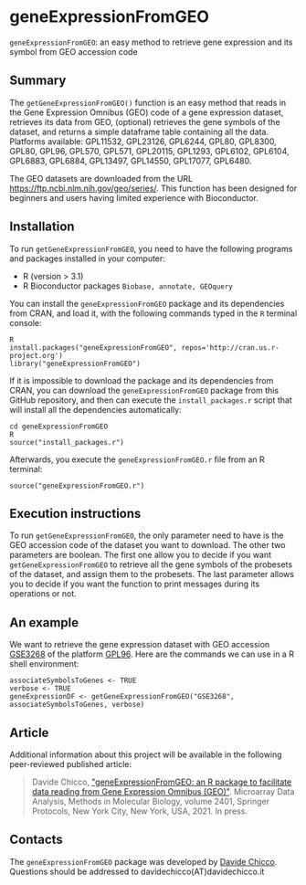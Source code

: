 # geneExpressionFromGEO #

`geneExpressionFromGEO`: an easy method to retrieve gene expression and its symbol from GEO accession code

## Summary ##

The `getGeneExpressionFromGEO()` function is an easy method that reads in the Gene Expression Omnibus (GEO) code of a gene expression dataset, retrieves its data from GEO, (optional) retrieves the gene symbols of the dataset, and returns a simple dataframe table containing all the data. Platforms available: GPL11532, GPL23126, GPL6244, GPL80, GPL8300, GPL80, GPL96, GPL570, GPL571, GPL20115, GPL1293,  GPL6102, GPL6104, GPL6883, GPL6884, GPL13497, GPL14550, GPL17077, GPL6480. 

The GEO datasets are downloaded from the URL <https://ftp.ncbi.nlm.nih.gov/geo/series/>.
This function has been designed for beginners and users having limited experience with Bioconductor.

## Installation ##

To run `getGeneExpressionFromGEO`, you need to have the following programs and packages installed in your computer:

* R (version > 3.1)
* R Bioconductor packages `Biobase, annotate, GEOquery`

You can install the `geneExpressionFromGEO` package and its dependencies from CRAN, and load it, with the following commands typed in the `R` terminal console:

    R
    install.packages("geneExpressionFromGEO", repos='http://cran.us.r-project.org')
    library("geneExpressionFromGEO")
    
If it is impossible to download the package and its dependencies from CRAN, you can download the `geneExpressionFromGEO` package from this GitHub repository, and then can execute the `install_packages.r` script that will install all the dependencies automatically:

    cd geneExpressionFromGEO
    R
    source("install_packages.r")
    
Afterwards,  you execute the `geneExpressionFromGEO.r` file from an R terminal:

    source("geneExpressionFromGEO.r")

## Execution instructions ##

To run `getGeneExpressionFromGEO`, the only parameter need to have is the GEO accession code of the dataset you want to download.
The other two parameters are boolean. The first one allow you to decide if you want `getGeneExpressionFromGEO` to retrieve all the gene symbols of the probesets of the dataset, and assign them to the probesets.
The last parameter allows you to decide if you want the function to print messages during its operations or not.

## An example ##

We want to retrieve the gene expression dataset with GEO accession [GSE3268](https://www.ncbi.nlm.nih.gov/geo/query/acc.cgi?acc=GSE3268)  of the platform [GPL96](https://www.ncbi.nlm.nih.gov/geo/query/acc.cgi?acc=GPL96). Here are the commands we can use in a R shell environment:
    
    associateSymbolsToGenes <- TRUE
    verbose <- TRUE
    geneExpressionDF <- getGeneExpressionFromGEO("GSE3268",  associateSymbolsToGenes, verbose)
    
## Article
Additional information about this project will be available in the following peer-reviewed published article:

> Davide Chicco, ["geneExpressionFromGEO: an R package to facilitate data reading from Gene Expression Omnibus (GEO)"](https://www.springer.com/us/book/9781071618387). Microarray Data Analysis, Methods in Molecular Biology, volume 2401, Springer Protocols, New York City, New York, USA, 2021. In press.
    
## Contacts ##

The `geneExpressionFromGEO` package was developed by [Davide Chicco](https://www.DavideChicco.it). Questions should be
addressed to davidechicco(AT)davidechicco.it
